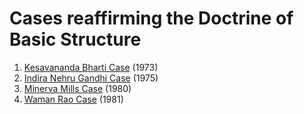 # Cases reaffirming the Doctrine of Basic Structure
1. [Kesavananda Bharti Case](Kesavananda%20Bharti%20Case.md) (1973)
2. [Indira Nehru Gandhi Case](Indira%20Nehru%20Gandhi%20Case.md) (1975)
3. [Minerva Mills Case](Minerva%20Mills%20Case.md) (1980)
4. [Waman Rao Case](Waman%20Rao%20Case.MD) (1981)

